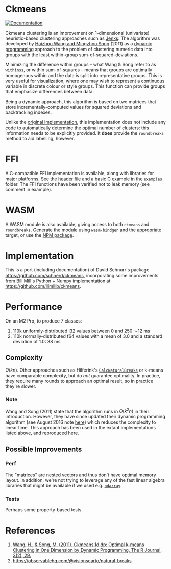 # Ckmeans

[![Documentation](https://img.shields.io/docsrs/ckmeans/latest.svg)](https://docs.rs/ckmeans/latest)

Ckmeans clustering is an improvement on 1-dimensional (univariate) heuristic-based clustering approaches such as [Jenks](https://en.wikipedia.org/wiki/Jenks_natural_breaks_optimization). The algorithm was developed by [Haizhou Wang and Mingzhou Song](http://journal.r-project.org/archive/2011-2/RJournal_2011-2_Wang+Song.pdf) (2011) as a [dynamic programming](https://en.wikipedia.org/wiki/Dynamic_programming) approach to the problem of clustering numeric data into groups with the least within-group sum-of-squared-deviations.

Minimizing the difference within groups – what Wang & Song refer to as `withinss`, or within sum-of-squares – means that groups are optimally homogenous within and the data is split into representative groups. This is very useful for visualization, where one may wish to represent a continuous variable in discrete colour or style groups. This function can provide groups that emphasize differences between data.

Being a dynamic approach, this algorithm is based on two matrices that store incrementally-computed values for squared deviations and backtracking indexes.

Unlike the [original implementation](https://cran.r-project.org/web/packages/Ckmeans.1d.dp/index.html), this implementation does not include any code to automatically determine the optimal number of clusters: this information needs to be explicitly provided. It **does** provide the `roundbreaks` method to aid labelling, however.

# FFI
A C-compatible FFI implementation is available, along with libraries for major platforms. See the [header file](include/header.h) and a basic C example in the [`examples`](examples) folder. The FFI functions have been verified not to leak memory (see comment in example).

# WASM
A WASM module is also available, giving access to both `ckmeans` and `roundbreaks`. Generate the module using [`wasm-bindgen`](https://rustwasm.github.io/docs/wasm-bindgen/) and the appropriate target, or use the [NPM package](https://www.npmjs.com/package/@urschrei/ckmeans).

# Implementation
This is a port (including documentation) of David Schnurr's package <https://github.com/schnerd/ckmeans>, incorporating some improvements from Bill Mill's Python + Numpy implementation at <https://github.com/llimllib/ckmeans>.

# Performance
On an M2 Pro, to produce 7 classes:

1. 110k uniformly-distributed i32 values between 0 and 250: ~12 ms
2. 110k normally-distributed f64 values with a mean of 3.0 and a standard deviation of 1.0: 38 ms

## Complexity
$O(kn)$. Other approaches such as Hilferink's [`CalcNaturalBreaks`](https://www.geodms.nl/CalcNaturalBreaks) or k-means have comparable complexity, but do _not_ guarantee optimality. In practice, they require many rounds to approach an optimal result, so in practice they're slower.
### Note
Wang and Song (2011) state that the algorithm runs in $O(k^2n)$ in their introduction. However, they have since updated their dynamic programming algorithm (see August 2016 note [here](https://github.com/cran/Ckmeans.1d.dp/blob/f7f2920fc9aabab184a2acff29e7965ce4f90173/src/Ckmeans.1d.dp.cpp#L91-L95)) which reduces the complexity to linear time. This approach has been used in the extant implementations listed above, and reproduced here.

## Possible Improvements
### Perf
The "matrices" are nested vectors and thus don't have optimal memory layout. In addition, we're not trying to leverage any of the fast linear algebra libraries that might be available if we used e.g. [`ndarray`](https://crates.io/crates/ndarray).

### Tests
Perhaps some property-based tests.

# References
1. [Wang, H., & Song, M. (2011). Ckmeans.1d.dp: Optimal k-means Clustering in One Dimension by Dynamic Programming. The R Journal, 3(2), 29.](https://doi.org/10.32614/RJ-2011-015)
2. <https://observablehq.com/@visionscarto/natural-breaks>
